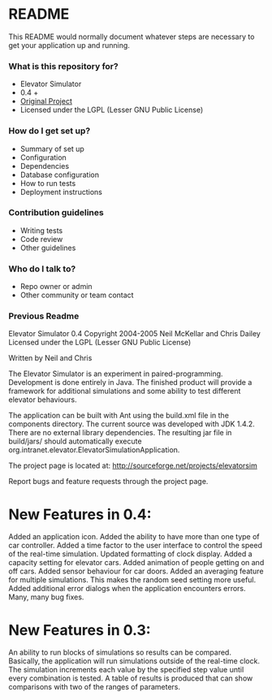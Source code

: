# README #

This README would normally document whatever steps are necessary to get your application up and running.

### What is this repository for? ###

* Elevator Simulator
* 0.4 +
* [Original Project](http://sourceforge.net/projects/elevatorsim)
* Licensed under the LGPL (Lesser GNU Public License)

### How do I get set up? ###

* Summary of set up
* Configuration
* Dependencies
* Database configuration
* How to run tests
* Deployment instructions

### Contribution guidelines ###

* Writing tests
* Code review
* Other guidelines

### Who do I talk to? ###

* Repo owner or admin
* Other community or team contact




### Previous Readme ###

Elevator Simulator 0.4
Copyright 2004-2005 Neil McKellar and Chris Dailey
Licensed under the LGPL (Lesser GNU Public License)

Written by Neil and Chris

The Elevator Simulator is an experiment in paired-programming.
Development is done entirely in Java. The finished product will
provide a framework for additional simulations and some ability
to test different elevator behaviours.

The application can be built with Ant using the build.xml file in
the components directory.  The current source was developed with
JDK 1.4.2.  There are no external library dependencies.  The
resulting jar file in build/jars/ should automatically execute
org.intranet.elevator.ElevatorSimulationApplication.

The project page is located at:
http://sourceforge.net/projects/elevatorsim

Report bugs and feature requests through the project page.

New Features in 0.4:
====================
Added an application icon.
Added the ability to have more than one type of car controller.
Added a time factor to the user interface to control the speed of the
real-time simulation.
Updated formatting of clock display.
Added a capacity setting for elevator cars.
Added animation of people getting on and off cars.
Added sensor behaviour for car doors.
Added an averaging feature for multiple simulations.  This makes the
random seed setting more useful.
Added additional error dialogs when the application encounters errors.
Many, many bug fixes.


New Features in 0.3:
====================
An ability to run blocks of simulations so results can be compared.
Basically, the application will run simulations outside of the
real-time clock.  The simulation increments each value by the
specified step value until every combination is tested.  A table of
results is produced that can show comparisons with two of the
ranges of parameters.